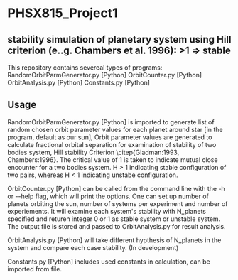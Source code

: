 # PHSX815_Project1
## stability simulation of planetary system using Hill criterion (e..g. Chambers et al. 1996): >1 => stable

This repository contains severeal types of programs:
RandomOrbitParmGenerator.py [Python]
OrbitCounter.py [Python]
OrbitAnalysis.py [Python]
Constants.py [Python]

## Usage
RandomOrbitParmGenerator.py [Python] is imported to generate list of random chosen orbit parameter values for each planet around star [in the program, default as our sun], Orbit parameter values are generated to calculate fractional orbital separation for examination of stability of two bodies system, Hill stability Criterion \citep{Gladman:1993, Chambers:1996}. The critical value of 1 is taken to indicate mutual close encounter for a two bodies system. H > 1 indicating stable configuration of two pairs, whereas H < 1 indicating unstabe configuration. 

OrbitCounter.py [Python] can be called from the command line with the -h or --help flag, which will print the options. One can set up number of planets orbiting the sun, number of systems per experiment and number of experiements. It will examine each system's stability with N_planets specified and returen integer 0 or 1 as stable system or unstable system. The output file is stored and passed to OrbitAnalysis.py for result analysis.

OrbitAnalysis.py [Python] will take different hypthesis of N_planets in the system and compare each case stability. (In development)

Constants.py [Python] includes used constants in calculation, can be imported from file.
